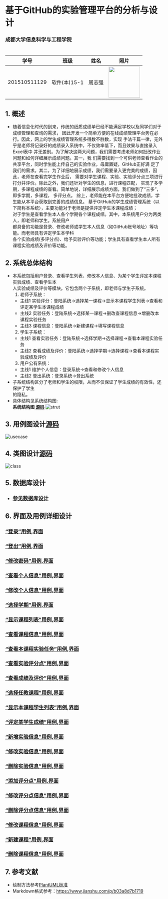 # 基于GitHub的实验管理平台的分析与设计

### 成都大学信息科学与工程学院

#

|学号|班级|姓名|照片|
|:-------:|:-------------: | :----------:|:---:|
|201510511129|软件(本)15-1|周志强|<img src="./src/images/myself.jpg" width = "100px" />|

## 1. 概述
*   
    随着信息化时代的到来，传统的纸质成绩单已经不能满足学校以及同学们对于成绩管理和查询的需求，
因此开发一个简单方便的在线成绩管理平台势在必行。因此，网上的学生成绩管理系统多得数不胜数，实现
手法千篇一律，无外乎是老师将记录好的成绩录入系统中，不仅效率低下，而且效果与直接录入Excel表中
并无差别。为了解决这两大问题，我们需要考虑老师如何批改作业问题和如何详细展示成绩问题。其一，我
们需要找到一个可供老师查看作业的共享平台，同时学生能上传自己的实验作业，毋庸置疑，GitHub正好满
足了我们的需求。其二，为了详细地展示成绩，我们需要录入更完美的成绩，因此，老师在查看完学生作业后，
需要对学生课程、实验、实验评分点三项进行打分并评价。除此之外，我们还针对学生的信息，进行课程匹配，
实现了多学期，多课程成绩的查看。简单地说，详细展示成绩方面，我们做到了“三多”，即多学期，多课程，
多评分点。
    综上，老师能在本平台方便地批改成绩，学生能从本平台获取到完善的成绩信息。
    基于GitHub的学生成绩管理系统（以下简称本系统），主要功能对于老师是提供评定学生本课程成绩；  
对于学生是查看学生本人各个学期各个课程成绩。其中，本系统用户分为两类人，即老师和学生。系统用户  
都具备的功能是登录、修改老师或学生本人信息（如GitHub账号地址）等功能。而老师具有评定学生本学科  
各个实验成绩(多评分点)、给予实验评价等功能；学生具有查看学生本人所有课程实验成绩及评价等功能。  
    
## 2. 系统总体结构
*   本系统包括用户登录、查看学生列表、修改本人信息、为某个学生评定本课程实验成绩、查看学生本  
人实验成绩及评价等模块。它包含两个子系统，即老师与学生子系统。  
    1.  老师子系统：  
    *   主线1 实验评分：登陆系统->选择某一课程->显示本课程学生列表->查看和评定某学生本课程成绩 
    *   主线2 实验任务：登陆系统->选择某一课程->删改查课程信息->增删改本课程实验任务  
    *   主线3 课程信息：登陆系统->新建课程->填写课程信息  
    2.  学生子系统：  
    *   主线1 查看实验任务：登陆系统->选择学期->选择课程->查看本课程实验任务  
    *   主线2 查看成绩及评价：登陆系统->选择学期->选择课程->查看本课程实验成绩及评价  
    3.  用户公有系统：   
    *   主线1 维护个人信息：登录系统->查看和修改个人信息
    *   主线2 登出系统：登录系统->登出系统   
*   子系统结构区分了老师和学生的权限，从而不仅保证了学生成绩的有效性，还保护了学生  
的隐私。
*   具体结构见系统结构图:  
**系统结构图 [源码](./src/codes/strut.wsd)**
![strut](./src/images/strut.png)
    
## 3. 用例图设计[源码](./src/codes/usecase.wsd)
![usecase](./src/images/usecase.png)

## 4. 类图设计[源码](./src/codes/class.wsd)
![class](./src/images/class.png)

## 5. 数据库设计
- ### [参见数据库设计](./src/数据库设计/数据库设计.md)
     
## 6. 界面及用例详细设计

### [“登录”用例](./src/用例/登录.md),[界面](https://agreysky.github.io/is_analysis/test6/src/ui/login_html.html)
### [“登出”用例](./src/用例/登出.md),[界面](https://agreysky.github.io/is_analysis/test6/src/ui/顶部菜单_html.html)
### [“修改密码”用例](./src/用例/修改密码.md),[界面](https://agreysky.github.io/is_analysis/test6/src/ui/顶部菜单_html.html)
### [“查看个人信息”用例](./src/用例/查看个人信息.md),[界面](https://agreysky.github.io/is_analysis/test6/src/ui/顶部菜单_html.html)
### [“修改个人信息”用例](./src/用例/修改个人信息.md),[界面](https://agreysky.github.io/is_analysis/test6/src/ui/顶部菜单_html.html)
### [“选择学期”用例](./src/用例/选择学期.md),[界面](https://agreysky.github.io/is_analysis/test6/src/ui/选择学期_html.html)
### [“显示课程列表”用例](src/用例/查看课程列表.md),[界面](https://agreysky.github.io/is_analysis/test6/src/ui/查看课程列表_html.html)
### [“查看课程信息”用例](./src/用例/查看课程信息.md),[界面](https://agreysky.github.io/is_analysis/test6/src/ui/查看课程信息_html.html)
### [“查看本课程实验任务”用例](src/用例/查看实验列表.md),[界面](https://agreysky.github.io/is_analysis/test6/src/ui/删改查实验任务（1）_html.html)
### [“查看实验评分点”用例](src/用例/查看实验评分点.md),[界面](https://agreysky.github.io/is_analysis/test6/src/ui/删改查实验评分点_html.html)
### [“查看成绩及评价”用例](src/用例/查看成绩列表.md),[界面](https://agreysky.github.io/is_analysis/test6/src/ui/查看和评定成绩列表_html.html)
### [“选择任教课程”用例](./src/用例/选择任教课程.md),[界面](https://agreysky.github.io/is_analysis/test6/src/ui/顶部菜单_html.html)
### [“显示本课程学生列表”用例](./src/用例/显示本课程学生列表.md),[界面](https://agreysky.github.io/is_analysis/test6/src/ui/显示本课程学生列表_html.html)
### [“评定某学生成绩”用例](./src/用例/评定某学生成绩.md),[界面](https://agreysky.github.io/is_analysis/test6/src/ui/查看和评定成绩列表_html.html)
### [“新增实验信息”用例](./src/用例/新增实验信息.md),[界面](https://agreysky.github.io/is_analysis/test6/src/ui/新增实验信息_html.html)
### [“修改实验信息”用例](./src/用例/修改实验信息.md),[界面](https://agreysky.github.io/is_analysis/test6/src/ui/删改查实验任务（1）_html.html)
### [“删除实验信息”用例](./src/用例/删除实验信息.md),[界面](https://agreysky.github.io/is_analysis/test6/src/ui/删改查实验任务（1）_html.html)
### [“添加评分点”用例](./src/用例/添加评分点.md),[界面](https://agreysky.github.io/is_analysis/test6/src/ui/新增实验信息_html.html)
### [“修改评分点信息”用例](./src/用例/修改评分点信息.md),[界面](https://agreysky.github.io/is_analysis/test6/src/ui/删改查实验评分点_html.html)
### [“删除评分点信息”用例](./src/用例/删除评分点信息.md),[界面](https://agreysky.github.io/is_analysis/test6/src/ui/删改查实验评分点_html.html)
### [“修改课程信息”用例](./src/用例/修改课程信息.md),[界面](https://agreysky.github.io/is_analysis/test6/src/ui/修改课程信息_html.html)
### [“新建课程”用例](./src/用例/新建课程.md),[界面](https://agreysky.github.io/is_analysis/test6/src/ui/新建课程_html.html)
### [“删除课程信息”用例](./src/用例/删除课程信息.md),[界面](https://agreysky.github.io/is_analysis/test6/src/ui/顶部菜单_html.html)



## 7. 参考文献
- 绘制方法参考[PlantUML标准](http://plantuml.com)
- Markdown格式参考：https://www.jianshu.com/p/b03a8d7b1719